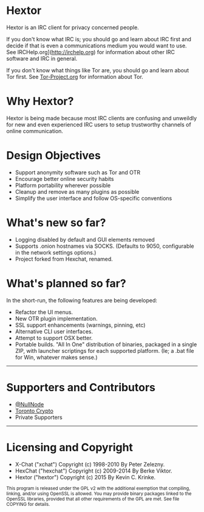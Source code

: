 # Hextor

Hextor is an IRC client for privacy concerned people.

If you don't know what IRC is; you should go and learn about IRC first and decide if that is even a communications medium you would want to use. See IRCHelp.org](http://irchelp.org) for information about other IRC software and IRC in general.

If you don't know what things like Tor are, you should go and learn about Tor first. See [Tor-Project.org](https://tor-project.org) for information about Tor.

# Why Hextor?

Hextor is being made because most IRC clients are confusing and unweildly for new and even experienced IRC users to setup trustworthy channels of online communication.

# Design Objectives

- Support anonymity software such as Tor and OTR
- Encourage better online security habits
- Platform portability wherever possible
- Cleanup and remove as many plugins as possible
- Simplify the user interface and follow OS-specific conventions

# What's new so far?

- Logging disabled by default and GUI elements removed
- Supports .onion hostnames via SOCKS. (Defaults to 9050, configurable in the network settings options.)
- Project forked from Hexchat, renamed.

# What's planned so far?

In the short-run, the following features are being developed:
- Refactor the UI menus.
- New OTR plugin implementation.
- SSL support enhancements (warnings, pinning, etc)
- Alternative CLI user interfaces.
- Attempt to support OSX better.
- Portable builds. "All In One" distribution of binaries, packaged in a single ZIP, with launcher scriptings for each supported platform. (Ie; a .bat file for Win, whatever makes sense.)

---

# Supporters and Contributors

- [@NullNode](https://twitter.com/NullNode)
- [Toronto Crypto](https://torontocrypto.org)
- Private Supporters

---

# Licensing and Copyright

- X-Chat ("xchat") Copyright (c) 1998-2010 By Peter Zelezny.  
- HexChat ("hexchat") Copyright (c) 2009-2014 By Berke Viktor.
- Hextor ("hextor") Copyright (c) 2015 By Kevin C. Krinke.

<sub>
This program is released under the GPL v2 with the additional exemption
that compiling, linking, and/or using OpenSSL is allowed. You may
provide binary packages linked to the OpenSSL libraries, provided that
all other requirements of the GPL are met.
See file COPYING for details.
</sub>
